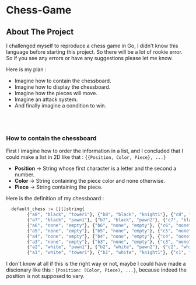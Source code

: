 # Chess-Game
## About The Project

I challenged myself to reproduce a chess game in Go, I didn't know this language before starting this project. So there will be a lot of rookie error. So if you see any errors or have any suggestions please let me know.

Here is my plan :
* Imagine how to contain the chessboard.
* Imagine how to display the chessboard.
* Imagine how the pieces will move.
* Imagine an attack system.
* And finally imagine a condition to win.

<br>
<br>

### How to contain the chessboard
First I imagine how to order the information in a list, and I concluded that I could make a list in 2D like that : `{{Position, Color, Piece}, ...}`
  * <b>Position</b> -> String whose first character is a letter and the second a number.
  * <b>Color</b> -> String containing the piece color and none otherwise.
  * <b>Piece</b> -> String containing the piece.


Here is the definition of my chessboard :
```sh
  default_chess := [][]string{
		{"a8", "black", "tower1"}, {"b8", "black", "knight1"}, {"c8", "black", "bishop1"}, {"d8", "black", "queen"}, {"e8", "black", "king"}, {"f8", "black", "bishop2"}, {"g8", "black", "knight2"}, {"h8", "black", "tower2"},
		{"a7", "black", "pawn1"}, {"b7", "black", "pawn2"}, {"c7", "black", "pawn3"}, {"d7", "black", "pawn4"}, {"e7", "black", "pawn5"}, {"f7", "black", "pawn6"}, {"g7", "black", "pawn7"}, {"h7", "black", "pawn8"},
		{"a6", "none", "empty"}, {"b6", "none", "empty"}, {"c6", "none", "empty"}, {"d6", "none", "empty"}, {"e6", "none", "empty"}, {"f6", "none", "empty"}, {"g6", "none", "empty"}, {"h6", "none", "empty"},
		{"a5", "none", "empty"}, {"b5", "none", "empty"}, {"c5", "none", "empty"}, {"d5", "none", "empty"}, {"e5", "none", "empty"}, {"f5", "none", "empty"}, {"g5", "none", "empty"}, {"h5", "none", "empty"},
		{"a4", "none", "empty"}, {"b4", "none", "empty"}, {"c4", "none", "empty"}, {"d4", "none", "empty"}, {"e4", "none", "empty"}, {"f4", "none", "empty"}, {"g4", "none", "empty"}, {"h4", "none", "empty"},
		{"a3", "none", "empty"}, {"b3", "none", "empty"}, {"c3", "none", "empty"}, {"d3", "none", "empty"}, {"e3", "none", "empty"}, {"f3", "none", "empty"}, {"g3", "none", "empty"}, {"h3", "none", "empty"},
		{"a2", "white", "pawn1"}, {"b2", "white", "pawn2"}, {"c2", "white", "pawn3"}, {"d2", "white", "pawn4"}, {"e2", "white", "pawn5"}, {"f2", "white", "pawn6"}, {"g2", "white", "pawn7"}, {"h2", "white", "pawn8"},
		{"a1", "white", "tower1"}, {"b1", "white", "knight1"}, {"c1", "white", "bishop1"}, {"d1", "white", "queen"}, {"e1", "white", "king"}, {"f1", "white", "bishop2"}, {"g1", "white", "knight2"}, {"h1", "white", "tower2"}}
 ```
I don't know at all if this is the right way or not, maybe I could have made a discionary like this : `{Position: (Color, Piece), ...}`, because indeed the position is not supposed to vary.
